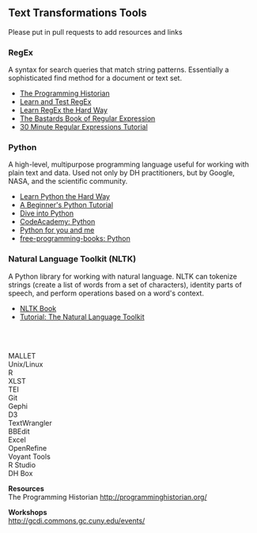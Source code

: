 ## **Text Transformations Tools**  

Please put in pull requests to add resources and links


### RegEx

A syntax for search queries that match string patterns. Essentially a sophisticated find method for a document or text set. 

- [The Programming Historian](http://programminghistorian.org/lessons/understanding-regular-expressions) 
- [Learn and Test RegEx](http://www.regexr.com/)  
- [Learn RegEx the Hard Way](http://regex.learncodethehardway.org/book/)  
- [The Bastards Book of Regular Expression](https://leanpub.com/bastards-regexes)  
- [30 Minute Regular Expressions Tutorial](http://www.codeproject.com/Articles/9099/The-Minute-Regex-Tutorial)  


### Python

A high-level, multipurpose programming language useful for working with plain text and data. Used not only by DH practitioners, but by Google, NASA, and the scientific community.

- [Learn Python the Hard Way](http://learnpythonthehardway.org/book/ex0.html)  
- [A Beginner's Python Tutorial](http://en.wikibooks.org/wiki/A_Beginner%27s_Python_Tutorial)  
- [Dive into Python](http://www.diveintopython.net/)  
- [CodeAcademy: Python](http://www.codecademy.com/en/tracks/python)  
- [Python for you and me](http://pymbook.readthedocs.org/en/latest/)  
- [free-programming-books: Python](https://github.com/vhf/free-programming-books/blob/master/free-programming-books.md#python)  


### Natural Language Toolkit (NLTK)

A Python library for working with natural language. NLTK can tokenize strings (create a list of words from a set of characters), identity parts of speech, and perform operations based on a word's context. 

- [NLTK Book](http://www.nltk.org/book/)  
- [Tutorial: The Natural Language Toolkit](http://www.indiana.edu/~catapult/resources/nltk-tutorial13.pdf)  
  
<br><br>
  
MALLET  
Unix/Linux  
R  
XLST  
TEI  
Git  
Gephi  
D3  
TextWrangler  
BBEdit  
Excel  
OpenRefine  
Voyant Tools  
R Studio  
DH Box  

**Resources**  
The Programming Historian http://programminghistorian.org/

**Workshops**  
http://gcdi.commons.gc.cuny.edu/events/